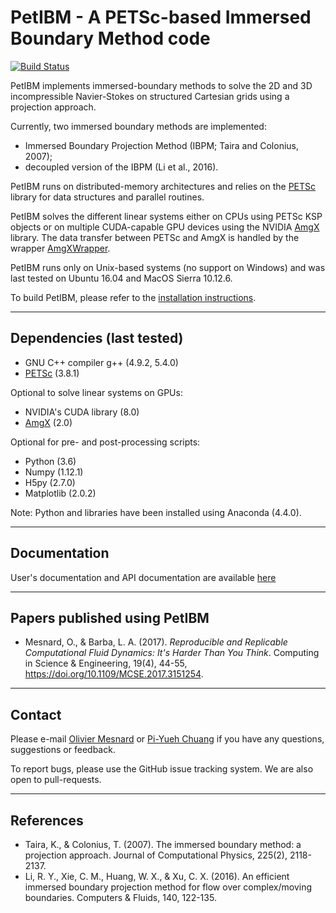 # PetIBM - A PETSc-based Immersed Boundary Method code

[![Build Status](https://travis-ci.org/barbagroup/PetIBM.png?branch=develop)](https://travis-ci.org/barbagroup/PetIBM)

PetIBM implements immersed-boundary methods to solve the 2D and 3D incompressible Navier-Stokes on structured Cartesian grids using a projection approach.

Currently, two immersed boundary methods are implemented:

* Immersed Boundary Projection Method (IBPM; Taira and Colonius, 2007);
* decoupled version of the IBPM (Li et al., 2016).

PetIBM runs on distributed-memory architectures and relies on the [PETSc](http://www.mcs.anl.gov/petsc/) library for data structures and parallel routines.

PetIBM solves the different linear systems either on CPUs using PETSc KSP objects or on multiple CUDA-capable GPU devices using the NVIDIA [AmgX](https://github.com/NVIDIA/AMGX) library.
The data transfer between PETSc and AmgX is handled by the wrapper [AmgXWrapper](https://github.com/barbagroup/AmgXWrapper).

PetIBM runs only on Unix-based systems (no support on Windows) and was last tested on Ubuntu 16.04 and MacOS Sierra 10.12.6.

To build PetIBM, please refer to the [installation instructions](https://barbagroup.github.io/PetIBM).

---

## Dependencies (last tested)

* GNU C++ compiler g++ (4.9.2, 5.4.0)
* [PETSc](https://www.mcs.anl.gov/petsc/) (3.8.1)

Optional to solve linear systems on GPUs:

* NVIDIA's CUDA library (8.0)
* [AmgX](https://github.com/NVIDIA/AMGX) (2.0)

Optional for pre- and post-processing scripts:

* Python (3.6)
* Numpy (1.12.1)
* H5py (2.7.0)
* Matplotlib (2.0.2)

Note: Python and libraries have been installed using Anaconda (4.4.0).

---

## Documentation

User's documentation and API documentation are available [here](https://barbagroup.github.io/PetIBM)

---

## Papers published using PetIBM

* Mesnard, O., & Barba, L. A. (2017). _Reproducible and Replicable Computational Fluid Dynamics: It's Harder Than You Think_. Computing in Science & Engineering, 19(4), 44-55, https://doi.org/10.1109/MCSE.2017.3151254.

---

## Contact

Please e-mail [Olivier Mesnard](mailto:mesnardo@gwu.edu) or [Pi-Yueh Chuang](mailto:pychuang@email.gwu.edu) if you have any questions, suggestions or feedback.

To report bugs, please use the GitHub issue tracking system.
We are also open to pull-requests.

---

## References

* Taira, K., & Colonius, T. (2007). The immersed boundary method: a projection approach. Journal of Computational Physics, 225(2), 2118-2137.
* Li, R. Y., Xie, C. M., Huang, W. X., & Xu, C. X. (2016). An efficient immersed boundary projection method for flow over complex/moving boundaries. Computers & Fluids, 140, 122-135.
